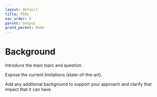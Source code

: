 ```yaml
---
layout: default
title: PDBs
nav_order: 5
parent: Output
grand_parent: Home
---
```


# Background

Introduce the main topic and question.

Expose the current limitations (state-of-the-art).

Add any additional background to support your approach and clarify that impact that it can have.
